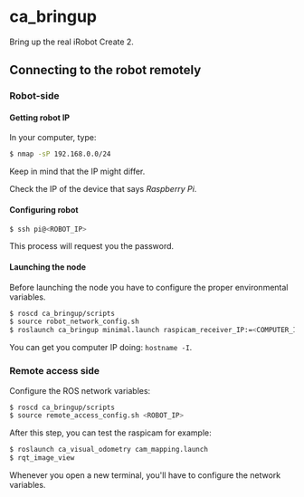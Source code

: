 # ca_bringup

Bring up the real iRobot Create 2.

## Connecting to the robot remotely

### Robot-side

#### Getting robot IP

In your computer, type:

```sh
$ nmap -sP 192.168.0.0/24
```

Keep in mind that the IP might differ.

Check the IP of the device that says *Raspberry Pi*.

#### Configuring robot

```sh
$ ssh pi@<ROBOT_IP>
```

This process will request you the password.

#### Launching the node

Before launching the node you have to configure the proper environmental variables.

```sh
$ roscd ca_bringup/scripts
$ source robot_network_config.sh
$ roslaunch ca_bringup minimal.launch raspicam_receiver_IP:=<COMPUTER_IP>
```

You can get you computer IP doing: `hostname -I`.

### Remote access side

Configure the ROS network variables:

```sh
$ roscd ca_bringup/scripts
$ source remote_access_config.sh <ROBOT_IP>
```

After this step, you can test the raspicam for example:

```sh
$ roslaunch ca_visual_odometry cam_mapping.launch
$ rqt_image_view
```

Whenever you open a new terminal, you'll have to configure the network variables.
